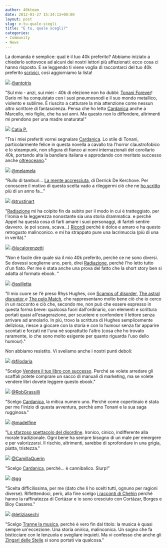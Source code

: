 ```yaml
---
author: 40kteam
date: 2012-01-27 15:34:13+00:00
layout: post
slug: e-tu-quale-scegli
title: "E tu, quale scegli?"
categories:
- Community
- News
---
```


La domanda è semplice: qual è il tuo 40k preferito? Abbiamo iniziato a chiederlo sottovoce ad alcuni dei nostri lettori più affezionati: ecco cosa ci hanno risposto. E se leggendo ti viene voglia di raccontarci del tuo 40k preferito [scrivici](mailto:letizia@40kbooks.com), così aggiorniamo la lista!








![](http://quarantak.wpengine.com/wp-content/uploads/2012/01/anto.jpg)
[@antotris](https://twitter.com/#!/antotris)


"Sul mio - anzi, sui miei - 40k di elezione non ho dubbi: [Tonani Forever](http://40k.it/mondonove/)! Dario mi ha conquistato con i suoi pneumosnodi e il suo mondo metallico, violento e sublime. È riuscito a catturare la mia attenzione come nessun altro scrittore di fantascienza. Pensa che ho letto [Cardanica](http://www.amazon.it/dp/B0042G00GM/) anche a Marcello, mio figlio, che ha sei anni. Ma questo non lo diffondere, altrimenti mi prendono per una madre snaturata!"






![](http://quarantak.wpengine.com/wp-content/uploads/2012/01/catia.jpg)
[Catia P.](http://www.goodreads.com/user/show/4401266-catia)


"Tra i miei preferiti vorrei segnalare [Cardanica](http://www.amazon.it/dp/B0042G00GM/).
Lo stile di Tonani, particolarmente felice in questa novella a cavallo tra l'horror claustrofobico e lo steampunk, non sfigura di fianco ai nomi internazionali del corollario 40k, portando alta la bandiera italiana e approdando con meritato successo anche [oltreoceano](http://www.40kbooks.com/?page_id=133&category=26&product_id=75)."






![](http://quarantak.wpengine.com/wp-content/uploads/2012/01/ema.jpg)
[@melamela](https://twitter.com/#!/melamela)


"Rullo di tamburi… [La mente accresciuta](http://www.amazon.it/dp/B004EYTBGC/), di Derrick De Kerchove. Per conoscere il motivo di questa scelta vado a rileggermi ciò che ne [ho scritto](http://www.goodreads.com/review/show/133809260) più di un anno fa..."






![](http://quarantak.wpengine.com/wp-content/uploads/2012/01/giulia.jpg)
[@trustinart](https://twitter.com/#!/trustinart)


"[Radiazione](http://www.amazon.it/dp/B0042G007G/) mi ha colpito fin da subito per il modo in cui è tratteggiato. per l'ironia e la leggerezza nonostante sia una storia drammatica. e perché Appel ha questa cosa di farti amare i suoi personaggi, di farteli sentire davvero. (e poi scava, scava...)
[Ricordi](http://www.amazon.it/dp/B004SH1KWI/) perché è dolce e amaro e ha questo retrogusto malinconico. e mi ha strappato pure una lacrimuccia (più di una in verità)."






![](http://quarantak.wpengine.com/wp-content/uploads/2012/01/lorenz.jpg)
[@lucalorenzetti](https://twitter.com/#!/lucalorenzetti)


"Non è facile dire quale sia il mio 40k preferito, perché ce ne sono diversi. Se dovessi sceglierne uno, però, direi [Radiazione](http://www.amazon.it/dp/B0042G007G/), perché l'ho letto tutto d'un fiato. Per me è stata anche una prova del fatto che la short story ben si adatta al formato ebook. "






![](http://quarantak.wpengine.com/wp-content/uploads/2012/01/silvia.jpg)
[@ssilletta](https://twitter.com/#!/ssilletta)


"Il mio cuore se l'è preso Rhys Hughes, con [Scamps of disorder](http://www.amazon.it/Scamps-Disorder-Fantastic-Story-ebook/dp/B004ZG7D96/ref=sr_1_11?s=digital-text&ie=UTF8&qid=1327677844&sr=1-11), [The astral disruptor ](http://www.amazon.it/dp/B004CLYF9A/)e [The polo Match](http://www.40kbooks.com/?page_id=133&category=20&product_id=77), che rappresentano molto bene ciò che io cerco in un racconto e ciò che, secondo me, non può che essere espresso in questa forma breve: qualcosa fuori dall'ordinario, con elementi e scrittura portati quasi all'esagerazione, per scuotere e confondere il lettore senza arrivare ad annoiarlo. In più, trovo la scrittura di Hughes semplicemente deliziosa, riesce a giocare con la storia e con lo humour senza far apparire scontati e forzati né l'una né soprattutto l'altro (cosa che ho trovato raramente, io che sono molto esigente per quanto riguarda l'uso dello humour)."




Non abbiamo resistito. Vi sveliamo anche i nostri punti deboli:








![](http://quarantak.wpengine.com/wp-content/uploads/2012/01/daria.jpg)
[@filodaria](https://twitter.com/#!/filodaria)


"Scelgo [Vendere il tuo libro con successo](http://www.amazon.it/dp/B004ISLQVW/). Perché se volete arredare gli scaffali potete comprare un sacco di manuali di marketing, ma se volete vendere libri dovete leggere questo ebook."






![](http://quarantak.wpengine.com/wp-content/uploads/2012/01/rob.jpg)
[@RobGrassilli](https://twitter.com/#!/RobGrassilli)


"Scelgo [Cardanica](http://www.amazon.it/dp/B0042G00GM/), la mitica numero uno. Perchè come copertinaio è stata per me l'inizio di questa avventura, perchè amo Tonani e la sua saga rugginosa."






![](http://quarantak.wpengine.com/wp-content/uploads/2012/01/titta.jpg)
[@madelfine](https://twitter.com/#!/madelfine)


"[Lo sfarzoso spettacolo del disordine](http://www.bookrepublic.it/book/9788865860656-lo-sfarzoso-spettacolo-del-disordine/). Ironico, cinico, indifferente alla morale tradizionale. Ogni bene ha sempre bisogno di un male per emergere e per valorizzarsi. Il rischio, altrimenti, sarebbe di sprofondare in una grigia, piatta, tristezza."






![](http://quarantak.wpengine.com/wp-content/uploads/2012/01/cami.jpg)
[@CamillaQuerin](https://twitter.com/#!/CamillaQuerin)


"Scelgo [Cardanica](http://www.amazon.it/dp/B0042G00GM/), perché... è cannibalico. Slurp!"






![](http://quarantak.wpengine.com/wp-content/uploads/2012/01/gg.jpg)
[@gg](https://twitter.com/#!/gg)


"Scelta difficilissima, per me (dato che li ho scelti tutti, ognuno per ragioni diverse). Riflettendoci, però, alla fine scelgo [i racconti di Chehin](http://www.amazon.it/Ultimo-Cerchio-Cielo-Sotto-ebook/dp/B004AM5EO6/ref=sr_1_1?s=digital-text&ie=UTF8&qid=1327677962&sr=1-1) perché hanno la raffinatezza di Cortázar e io sono cresciuto con Cortázar, Borges e Bioy Casares."






![](http://quarantak.wpengine.com/wp-content/uploads/2012/01/let.jpg)
[@letiziasechi](https://twitter.com/#!/letiziasechi)


"Scelgo [Tranne la musica](http://www.amazon.it/Tranne-la-musica-ebook/dp/B0042G00D0/ref=sr_1_1?s=digital-text&ie=UTF8&qid=1327677909&sr=1-1), perché è vero fin dal titolo: la musica è quasi sempre un'eccezione. Una storia onirica, malinconica. Un sogno che fa bisticciare con le lenzuola e svegliare inquieti. Ma vi confesso che anche gli [Zingari delle Stelle](http://www.amazon.it/dp/B004SH1KWI/) si sono portati via qualcosa."




